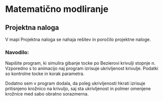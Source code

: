 # Matematično modliranje

## Projektna naloga

V mapi Projektna naloga se nahaja rešitev in poročilo projektne naloge.

### Navodilo:
Napišite program, ki simulira gibanje tocke po Bezierovi krivulji stopnje n.
Vzporedno s to animacijo naj program izrisuje ukrivljenost krivulje. Podatki
so kontrolne tocke in korak parametra.

Dodatno sem v program dodala, da poleg ukrivljenosti hkrati izrisuje pritisnjeno krožnico na krivuljo, saj sta ukrivljenost in polmer omenjene krožnice med sabo obratno sorazmerna. 
